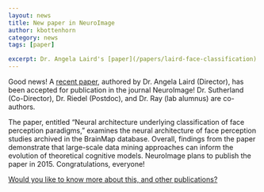```yaml
---
layout: news
title: New paper in NeuroImage
author: kbottenhorn
category: news
tags: [paper]

excerpt: Dr. Angela Laird's [paper](/papers/laird-face-classification) has been accepted for publication in NeuroImage!
---
```


Good news! A [recent paper](/papers/laird-face-classification), authored by Dr. Angela Laird (Director), has been accepted for publication in the journal NeuroImage! Dr. Sutherland (Co-Director), Dr. Riedel (Postdoc), and Dr. Ray (lab alumnus) are co-authors.

The paper, entitled “Neural architecture underlying classification of face perception paradigms,” examines the neural architecture of face perception studies archived in the BrainMap database. Overall, findings from the paper demonstrate that large-scale data mining approaches can inform the evolution of theoretical cognitive models. NeuroImage plans to publish the paper in 2015. Congratulations, everyone!

[Would you like to know more about this, and other publications?](https://nbclab.github.io/papers/)
